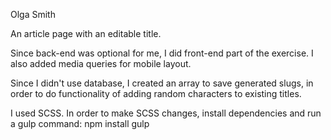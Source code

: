 Olga Smith

An article page with an editable title.

Since back-end was optional for me, I did front-end part of the exercise.
I also added media queries for mobile layout.

Since I didn't use database, I created an array to save generated slugs, in order
to do functionality of adding random characters to existing titles.

I used SCSS.
In order to make SCSS changes, install dependencies and run a gulp command:
npm install
gulp
